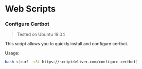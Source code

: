 # Web Scripts
### Configure Certbot
> Tested on Ubuntu 18.04

This script allows you to quickly install and configure certbot.

Usage:
```bash
bash <(curl -sSL https://scriptdeliver.com/configure-certbot)
```